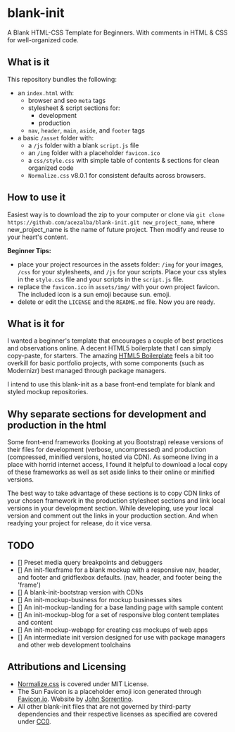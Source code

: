 # blank-init

A Blank HTML-CSS Template for Beginners. With comments in HTML & CSS for well-organized code.

## What is it

This repository bundles the following:

- an `index.html` with:
  - browser and seo `meta` tags
  - stylesheet & script sections for:
    - development
    - production
  - `nav`, `header`, `main`, `aside`, and `footer` tags
- a basic `/asset` folder with:
  - a `/js` folder with a blank `script.js` file
  - an `/img` folder with a placeholder `favicon.ico`
  - a `css/style.css` with simple table of contents & sections for clean organized code
  - `Normalize.css` v8.0.1 for consistent defaults across browsers.

## How to use it

Easiest way is to download the zip to your computer or clone via `git clone https://github.com/acezalba/blank-init.git new_project_name`, where new_project_name is the name of future project. Then modify and reuse to your heart's content.

**Beginner Tips:**

- place your project resources in the assets folder: `/img` for your images, `/css` for your stylesheets, and `/js` for your scripts. Place your css styles in the `style.css` file and your scripts in the `script.js` file.
- replace the `favicon.ico` in `assets/img/` with your own project favicon. The included icon is a sun emoji because sun. emoji.
- delete or edit the `LICENSE` and the `README.md` file. Now you are ready.

## What is it for

I wanted a beginner's template that encourages a couple of best practices and observations online. A decent HTML5 boilerplate that I can simply copy-paste, for starters. The amazing [HTML5 Boilerplate](https://html5boilerplate.com/) feels a bit too overkill for basic portfolio projects, with some components (such as Modernizr) best managed through package managers.

I intend to use this blank-init as a base front-end template for blank and styled mockup repositories.

## Why separate sections for development and production in the html

Some front-end frameworks (looking at you Bootstrap) release versions of their files for development (verbose, uncompressed) and production (compressed, minified versions, hosted via CDN). As someone living in a place with horrid internet access, I found it helpful to download a local copy of these frameworks as well as set aside links to their online or minified versions.

The best way to take advantage of these sections is to copy CDN links of your chosen framework in the production stylesheet sections and link local versions in your development section. While developing, use your local version and comment out the links in your production section. And when readying your project for release, do it vice versa.

## TODO

- [] Preset media query breakpoints and debuggers
- [] An init-flexframe for a blank mockup with a responsive nav, header, and footer and gridflexbox defaults. (nav, header, and footer being the 'frame')
- [] A blank-init-bootstrap version with CDNs
- [] An init-mockup-business for mockup businesses sites
- [] An init-mockup-landing for a base landing page with sample content
- [] An init-mockup-blog for a set of responsive blog content templates and content
- [] An init-mockup-webapp for creating css mockups of web apps
- [] An intermediate init version designed for use with package managers and other web development toolchains

## Attributions and Licensing

- [Normalize.css](http://github.com/necolas/normalize.css) is covered under MIT License.
- The Sun Favicon is a placeholder emoji icon generated through [Favicon.io](http://favicon.io). Website by [John Sorrentino](https://twitter.com/johnsorrentino).
- All other blank-init files that are not governed by third-party dependencies and their respective licenses as specified are covered under [CC0](https://creativecommons.org/publicdomain/zero/1.0/).
